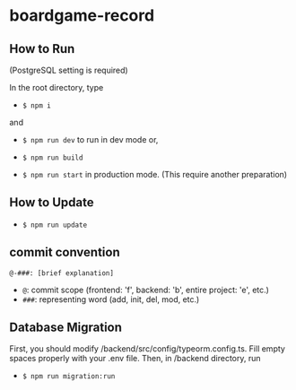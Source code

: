 # boardgame-record

## How to Run

(PostgreSQL setting is required)

In the root directory, type

- `$ npm i`

and

- `$ npm run dev`
  to run in dev mode or,

- `$ npm run build`
- `$ npm run start`
  in production mode. (This require another preparation)

## How to Update

- `$ npm run update`

## commit convention

`@-###: [brief explanation]`

- `@`: commit scope (frontend: 'f', backend: 'b', entire project: 'e', etc.)
- `###`: representing word (add, init, del, mod, etc.)

## Database Migration

First, you should modify /backend/src/config/typeorm.config.ts.
Fill empty spaces properly with your .env file.
Then, in /backend directory, run

- `$ npm run migration:run`
